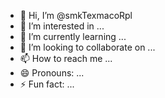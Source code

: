 - 👋 Hi, I’m @smkTexmacoRpl
- 👀 I’m interested in ...
- 🌱 I’m currently learning ...
- 💞️ I’m looking to collaborate on ...
- 📫 How to reach me ...
- 😄 Pronouns: ...
- ⚡ Fun fact: ...

<!---
smkTexmacoRpl/smkTexmacoRpl is a ✨ special ✨ repository because its `README.md` (this file) appears on your GitHub profile.
You can click the Preview link to take a look at your changes.
--->
